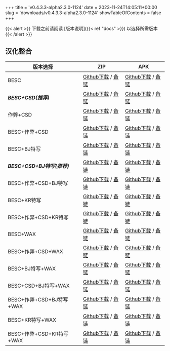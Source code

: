 
+++
title = 'v0.4.3.3-alpha2.3.0-1124'
date = 2023-11-24T14:05:11+00:00
slug = 'downloads/v0.4.3.3-alpha2.3.0-1124'
showTableOfContents = false
+++

{{< alert >}}
下载之前请阅读 [版本说明]({{< ref "docs" >}}) 以选择所需版本
{{< /alert >}}

## 汉化整合

|         版本选择          |                                                                                                                                                                              ZIP                                                                                                                                                                               |                                                                                                                                                                              APK                                                                                                                                                                               |
|---------------------------|----------------------------------------------------------------------------------------------------------------------------------------------------------------------------------------------------------------------------------------------------------------------------------------------------------------------------------------------------------------|----------------------------------------------------------------------------------------------------------------------------------------------------------------------------------------------------------------------------------------------------------------------------------------------------------------------------------------------------------------|
|BESC                       |[Github下载](https://github.com/sakarie9/DOL-CHS-MODS/releases/download/v0.4.3.3-alpha2.3.0-1124/DoL-0.4.3.3-chsmods-a2.3.0-besc-1124.zip ) / [备链](https://mirror.ghproxy.com/https://github.com/sakarie9/DOL-CHS-MODS/releases/download/v0.4.3.3-alpha2.3.0-1124/DoL-0.4.3.3-chsmods-a2.3.0-besc-1124.zip )                                                  |[Github下载](https://github.com/sakarie9/DOL-CHS-MODS/releases/download/v0.4.3.3-alpha2.3.0-1124/DoL-0.4.3.3-chsmods-a2.3.0-besc-1124.apk ) / [备链](https://mirror.ghproxy.com/https://github.com/sakarie9/DOL-CHS-MODS/releases/download/v0.4.3.3-alpha2.3.0-1124/DoL-0.4.3.3-chsmods-a2.3.0-besc-1124.apk )                                                  |
|***BESC+CSD(推荐)***       |[Github下载](https://github.com/sakarie9/DOL-CHS-MODS/releases/download/v0.4.3.3-alpha2.3.0-1124/DoL-0.4.3.3-chsmods-a2.3.0-besc-csd-1124.zip ) / [备链](https://mirror.ghproxy.com/https://github.com/sakarie9/DOL-CHS-MODS/releases/download/v0.4.3.3-alpha2.3.0-1124/DoL-0.4.3.3-chsmods-a2.3.0-besc-csd-1124.zip )                                          |[Github下载](https://github.com/sakarie9/DOL-CHS-MODS/releases/download/v0.4.3.3-alpha2.3.0-1124/DoL-0.4.3.3-chsmods-a2.3.0-besc-csd-1124.apk ) / [备链](https://mirror.ghproxy.com/https://github.com/sakarie9/DOL-CHS-MODS/releases/download/v0.4.3.3-alpha2.3.0-1124/DoL-0.4.3.3-chsmods-a2.3.0-besc-csd-1124.apk )                                          |
|作弊+CSD                   |[Github下载](https://github.com/sakarie9/DOL-CHS-MODS/releases/download/v0.4.3.3-alpha2.3.0-1124/DoL-0.4.3.3-chsmods-a2.3.0-cheat-csd-1124.zip ) / [备链](https://mirror.ghproxy.com/https://github.com/sakarie9/DOL-CHS-MODS/releases/download/v0.4.3.3-alpha2.3.0-1124/DoL-0.4.3.3-chsmods-a2.3.0-cheat-csd-1124.zip )                                        |[Github下载](https://github.com/sakarie9/DOL-CHS-MODS/releases/download/v0.4.3.3-alpha2.3.0-1124/DoL-0.4.3.3-chsmods-a2.3.0-cheat-csd-1124.apk ) / [备链](https://mirror.ghproxy.com/https://github.com/sakarie9/DOL-CHS-MODS/releases/download/v0.4.3.3-alpha2.3.0-1124/DoL-0.4.3.3-chsmods-a2.3.0-cheat-csd-1124.apk )                                        |
|BESC+作弊+CSD              |[Github下载](https://github.com/sakarie9/DOL-CHS-MODS/releases/download/v0.4.3.3-alpha2.3.0-1124/DoL-0.4.3.3-chsmods-a2.3.0-besc-cheat-csd-1124.zip ) / [备链](https://mirror.ghproxy.com/https://github.com/sakarie9/DOL-CHS-MODS/releases/download/v0.4.3.3-alpha2.3.0-1124/DoL-0.4.3.3-chsmods-a2.3.0-besc-cheat-csd-1124.zip )                              |[Github下载](https://github.com/sakarie9/DOL-CHS-MODS/releases/download/v0.4.3.3-alpha2.3.0-1124/DoL-0.4.3.3-chsmods-a2.3.0-besc-cheat-csd-1124.apk ) / [备链](https://mirror.ghproxy.com/https://github.com/sakarie9/DOL-CHS-MODS/releases/download/v0.4.3.3-alpha2.3.0-1124/DoL-0.4.3.3-chsmods-a2.3.0-besc-cheat-csd-1124.apk )                              |
|BESC+BJ特写                |[Github下载](https://github.com/sakarie9/DOL-CHS-MODS/releases/download/v0.4.3.3-alpha2.3.0-1124/DoL-0.4.3.3-chsmods-a2.3.0-besc-sideviewbj-1124.zip ) / [备链](https://mirror.ghproxy.com/https://github.com/sakarie9/DOL-CHS-MODS/releases/download/v0.4.3.3-alpha2.3.0-1124/DoL-0.4.3.3-chsmods-a2.3.0-besc-sideviewbj-1124.zip )                            |[Github下载](https://github.com/sakarie9/DOL-CHS-MODS/releases/download/v0.4.3.3-alpha2.3.0-1124/DoL-0.4.3.3-chsmods-a2.3.0-besc-sideviewbj-1124.apk ) / [备链](https://mirror.ghproxy.com/https://github.com/sakarie9/DOL-CHS-MODS/releases/download/v0.4.3.3-alpha2.3.0-1124/DoL-0.4.3.3-chsmods-a2.3.0-besc-sideviewbj-1124.apk )                            |
|***BESC+CSD+BJ特写(推荐)***|[Github下载](https://github.com/sakarie9/DOL-CHS-MODS/releases/download/v0.4.3.3-alpha2.3.0-1124/DoL-0.4.3.3-chsmods-a2.3.0-besc-csd-sideviewbj-1124.zip ) / [备链](https://mirror.ghproxy.com/https://github.com/sakarie9/DOL-CHS-MODS/releases/download/v0.4.3.3-alpha2.3.0-1124/DoL-0.4.3.3-chsmods-a2.3.0-besc-csd-sideviewbj-1124.zip )                    |[Github下载](https://github.com/sakarie9/DOL-CHS-MODS/releases/download/v0.4.3.3-alpha2.3.0-1124/DoL-0.4.3.3-chsmods-a2.3.0-besc-csd-sideviewbj-1124.apk ) / [备链](https://mirror.ghproxy.com/https://github.com/sakarie9/DOL-CHS-MODS/releases/download/v0.4.3.3-alpha2.3.0-1124/DoL-0.4.3.3-chsmods-a2.3.0-besc-csd-sideviewbj-1124.apk )                    |
|BESC+作弊+CSD+BJ特写       |[Github下载](https://github.com/sakarie9/DOL-CHS-MODS/releases/download/v0.4.3.3-alpha2.3.0-1124/DoL-0.4.3.3-chsmods-a2.3.0-besc-cheat-csd-sideviewbj-1124.zip ) / [备链](https://mirror.ghproxy.com/https://github.com/sakarie9/DOL-CHS-MODS/releases/download/v0.4.3.3-alpha2.3.0-1124/DoL-0.4.3.3-chsmods-a2.3.0-besc-cheat-csd-sideviewbj-1124.zip )        |[Github下载](https://github.com/sakarie9/DOL-CHS-MODS/releases/download/v0.4.3.3-alpha2.3.0-1124/DoL-0.4.3.3-chsmods-a2.3.0-besc-cheat-csd-sideviewbj-1124.apk ) / [备链](https://mirror.ghproxy.com/https://github.com/sakarie9/DOL-CHS-MODS/releases/download/v0.4.3.3-alpha2.3.0-1124/DoL-0.4.3.3-chsmods-a2.3.0-besc-cheat-csd-sideviewbj-1124.apk )        |
|BESC+KR特写                |[Github下载](https://github.com/sakarie9/DOL-CHS-MODS/releases/download/v0.4.3.3-alpha2.3.0-1124/DoL-0.4.3.3-chsmods-a2.3.0-besc-sideviewkr-1124.zip ) / [备链](https://mirror.ghproxy.com/https://github.com/sakarie9/DOL-CHS-MODS/releases/download/v0.4.3.3-alpha2.3.0-1124/DoL-0.4.3.3-chsmods-a2.3.0-besc-sideviewkr-1124.zip )                            |[Github下载](https://github.com/sakarie9/DOL-CHS-MODS/releases/download/v0.4.3.3-alpha2.3.0-1124/DoL-0.4.3.3-chsmods-a2.3.0-besc-sideviewkr-1124.apk ) / [备链](https://mirror.ghproxy.com/https://github.com/sakarie9/DOL-CHS-MODS/releases/download/v0.4.3.3-alpha2.3.0-1124/DoL-0.4.3.3-chsmods-a2.3.0-besc-sideviewkr-1124.apk )                            |
|BESC+作弊+CSD+KR特写       |[Github下载](https://github.com/sakarie9/DOL-CHS-MODS/releases/download/v0.4.3.3-alpha2.3.0-1124/DoL-0.4.3.3-chsmods-a2.3.0-besc-cheat-csd-sideviewkr-1124.zip ) / [备链](https://mirror.ghproxy.com/https://github.com/sakarie9/DOL-CHS-MODS/releases/download/v0.4.3.3-alpha2.3.0-1124/DoL-0.4.3.3-chsmods-a2.3.0-besc-cheat-csd-sideviewkr-1124.zip )        |[Github下载](https://github.com/sakarie9/DOL-CHS-MODS/releases/download/v0.4.3.3-alpha2.3.0-1124/DoL-0.4.3.3-chsmods-a2.3.0-besc-cheat-csd-sideviewkr-1124.apk ) / [备链](https://mirror.ghproxy.com/https://github.com/sakarie9/DOL-CHS-MODS/releases/download/v0.4.3.3-alpha2.3.0-1124/DoL-0.4.3.3-chsmods-a2.3.0-besc-cheat-csd-sideviewkr-1124.apk )        |
|BESC+WAX                   |[Github下载](https://github.com/sakarie9/DOL-CHS-MODS/releases/download/v0.4.3.3-alpha2.3.0-1124/DoL-0.4.3.3-chsmods-a2.3.0-besc-wax-1124.zip ) / [备链](https://mirror.ghproxy.com/https://github.com/sakarie9/DOL-CHS-MODS/releases/download/v0.4.3.3-alpha2.3.0-1124/DoL-0.4.3.3-chsmods-a2.3.0-besc-wax-1124.zip )                                          |[Github下载](https://github.com/sakarie9/DOL-CHS-MODS/releases/download/v0.4.3.3-alpha2.3.0-1124/DoL-0.4.3.3-chsmods-a2.3.0-besc-wax-1124.apk ) / [备链](https://mirror.ghproxy.com/https://github.com/sakarie9/DOL-CHS-MODS/releases/download/v0.4.3.3-alpha2.3.0-1124/DoL-0.4.3.3-chsmods-a2.3.0-besc-wax-1124.apk )                                          |
|BESC+作弊+CSD+WAX          |[Github下载](https://github.com/sakarie9/DOL-CHS-MODS/releases/download/v0.4.3.3-alpha2.3.0-1124/DoL-0.4.3.3-chsmods-a2.3.0-besc-wax-cheat-csd-1124.zip ) / [备链](https://mirror.ghproxy.com/https://github.com/sakarie9/DOL-CHS-MODS/releases/download/v0.4.3.3-alpha2.3.0-1124/DoL-0.4.3.3-chsmods-a2.3.0-besc-wax-cheat-csd-1124.zip )                      |[Github下载](https://github.com/sakarie9/DOL-CHS-MODS/releases/download/v0.4.3.3-alpha2.3.0-1124/DoL-0.4.3.3-chsmods-a2.3.0-besc-wax-cheat-csd-1124.apk ) / [备链](https://mirror.ghproxy.com/https://github.com/sakarie9/DOL-CHS-MODS/releases/download/v0.4.3.3-alpha2.3.0-1124/DoL-0.4.3.3-chsmods-a2.3.0-besc-wax-cheat-csd-1124.apk )                      |
|BESC+BJ特写+WAX            |[Github下载](https://github.com/sakarie9/DOL-CHS-MODS/releases/download/v0.4.3.3-alpha2.3.0-1124/DoL-0.4.3.3-chsmods-a2.3.0-besc-wax-sideviewbj-1124.zip ) / [备链](https://mirror.ghproxy.com/https://github.com/sakarie9/DOL-CHS-MODS/releases/download/v0.4.3.3-alpha2.3.0-1124/DoL-0.4.3.3-chsmods-a2.3.0-besc-wax-sideviewbj-1124.zip )                    |[Github下载](https://github.com/sakarie9/DOL-CHS-MODS/releases/download/v0.4.3.3-alpha2.3.0-1124/DoL-0.4.3.3-chsmods-a2.3.0-besc-wax-sideviewbj-1124.apk ) / [备链](https://mirror.ghproxy.com/https://github.com/sakarie9/DOL-CHS-MODS/releases/download/v0.4.3.3-alpha2.3.0-1124/DoL-0.4.3.3-chsmods-a2.3.0-besc-wax-sideviewbj-1124.apk )                    |
|BESC+CSD+BJ特写+WAX        |[Github下载](https://github.com/sakarie9/DOL-CHS-MODS/releases/download/v0.4.3.3-alpha2.3.0-1124/DoL-0.4.3.3-chsmods-a2.3.0-besc-wax-csd-sideviewbj-1124.zip ) / [备链](https://mirror.ghproxy.com/https://github.com/sakarie9/DOL-CHS-MODS/releases/download/v0.4.3.3-alpha2.3.0-1124/DoL-0.4.3.3-chsmods-a2.3.0-besc-wax-csd-sideviewbj-1124.zip )            |[Github下载](https://github.com/sakarie9/DOL-CHS-MODS/releases/download/v0.4.3.3-alpha2.3.0-1124/DoL-0.4.3.3-chsmods-a2.3.0-besc-wax-csd-sideviewbj-1124.apk ) / [备链](https://mirror.ghproxy.com/https://github.com/sakarie9/DOL-CHS-MODS/releases/download/v0.4.3.3-alpha2.3.0-1124/DoL-0.4.3.3-chsmods-a2.3.0-besc-wax-csd-sideviewbj-1124.apk )            |
|BESC+作弊+CSD+BJ特写+WAX   |[Github下载](https://github.com/sakarie9/DOL-CHS-MODS/releases/download/v0.4.3.3-alpha2.3.0-1124/DoL-0.4.3.3-chsmods-a2.3.0-besc-wax-cheat-csd-sideviewbj-1124.zip ) / [备链](https://mirror.ghproxy.com/https://github.com/sakarie9/DOL-CHS-MODS/releases/download/v0.4.3.3-alpha2.3.0-1124/DoL-0.4.3.3-chsmods-a2.3.0-besc-wax-cheat-csd-sideviewbj-1124.zip )|[Github下载](https://github.com/sakarie9/DOL-CHS-MODS/releases/download/v0.4.3.3-alpha2.3.0-1124/DoL-0.4.3.3-chsmods-a2.3.0-besc-wax-cheat-csd-sideviewbj-1124.apk ) / [备链](https://mirror.ghproxy.com/https://github.com/sakarie9/DOL-CHS-MODS/releases/download/v0.4.3.3-alpha2.3.0-1124/DoL-0.4.3.3-chsmods-a2.3.0-besc-wax-cheat-csd-sideviewbj-1124.apk )|
|BESC+KR特写+WAX            |[Github下载](https://github.com/sakarie9/DOL-CHS-MODS/releases/download/v0.4.3.3-alpha2.3.0-1124/DoL-0.4.3.3-chsmods-a2.3.0-besc-wax-sideviewkr-1124.zip ) / [备链](https://mirror.ghproxy.com/https://github.com/sakarie9/DOL-CHS-MODS/releases/download/v0.4.3.3-alpha2.3.0-1124/DoL-0.4.3.3-chsmods-a2.3.0-besc-wax-sideviewkr-1124.zip )                    |[Github下载](https://github.com/sakarie9/DOL-CHS-MODS/releases/download/v0.4.3.3-alpha2.3.0-1124/DoL-0.4.3.3-chsmods-a2.3.0-besc-wax-sideviewkr-1124.apk ) / [备链](https://mirror.ghproxy.com/https://github.com/sakarie9/DOL-CHS-MODS/releases/download/v0.4.3.3-alpha2.3.0-1124/DoL-0.4.3.3-chsmods-a2.3.0-besc-wax-sideviewkr-1124.apk )                    |
|BESC+作弊+CSD+KR特写+WAX   |[Github下载](https://github.com/sakarie9/DOL-CHS-MODS/releases/download/v0.4.3.3-alpha2.3.0-1124/DoL-0.4.3.3-chsmods-a2.3.0-besc-wax-cheat-csd-sideviewkr-1124.zip ) / [备链](https://mirror.ghproxy.com/https://github.com/sakarie9/DOL-CHS-MODS/releases/download/v0.4.3.3-alpha2.3.0-1124/DoL-0.4.3.3-chsmods-a2.3.0-besc-wax-cheat-csd-sideviewkr-1124.zip )|[Github下载](https://github.com/sakarie9/DOL-CHS-MODS/releases/download/v0.4.3.3-alpha2.3.0-1124/DoL-0.4.3.3-chsmods-a2.3.0-besc-wax-cheat-csd-sideviewkr-1124.apk ) / [备链](https://mirror.ghproxy.com/https://github.com/sakarie9/DOL-CHS-MODS/releases/download/v0.4.3.3-alpha2.3.0-1124/DoL-0.4.3.3-chsmods-a2.3.0-besc-wax-cheat-csd-sideviewkr-1124.apk )|
